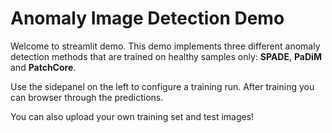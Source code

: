 # Anomaly Image Detection Demo


Welcome to streamlit demo.
This demo implements three different anomaly detection methods
that are trained on healthy samples only: **SPADE**, **PaDiM** and **PatchCore**.

Use the sidepanel on the left to configure a training run.
After training you can browser through the predictions. 

You can also upload your own training set and test images!
